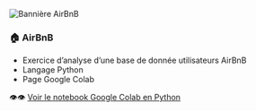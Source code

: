 ![Bannière AirBnB](https://github.com/NoChip247/AirBnB-Avec-Python/blob/f38983a03b0a42c315b00fc37e2f4ad97adfa671/assets/images/Gemini_Generated_Image_nc9ynunc9ynunc9y.png)

### 🏠 AirBnB

- Exercice d’analyse d’une base de donnée utilisateurs AirBnB
- Langage Python
- Page Google Colab

👁️👁️ [Voir le notebook Google Colab en Python](https://colab.research.google.com/drive/1BVrKr99ujGL3G8nFxusPhxra1RjJ9uLV?usp=sharing#scrollTo=ISO1LkYcBlug)
